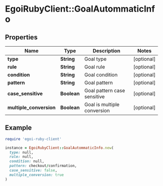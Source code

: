 # EgoiRubyClient::GoalAutommaticInfo

## Properties

| Name | Type | Description | Notes |
| ---- | ---- | ----------- | ----- |
| **type** | **String** | Goal type | [optional] |
| **rule** | **String** | Goal rule | [optional] |
| **condition** | **String** | Goal condition | [optional] |
| **pattern** | **String** | Goal pattern | [optional] |
| **case_sensitive** | **Boolean** | Goal pattern case sensitive | [optional] |
| **multiple_conversion** | **Boolean** | Goal is multiple conversion | [optional] |

## Example

```ruby
require 'egoi-ruby-client'

instance = EgoiRubyClient::GoalAutommaticInfo.new(
  type: null,
  rule: null,
  condition: null,
  pattern: checkout/confirmation,
  case_sensitive: false,
  multiple_conversion: true
)
```

